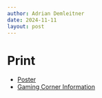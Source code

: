 ```yaml
---
author: Adrian Demleitner
date: 2024-11-11
layout: post
---
```


# Print

- [Poster](assets/print/Poster_Exhibition.pdf)
- [Gaming Corner Information](assets/print/Gaming_Corner_Information.pdf)